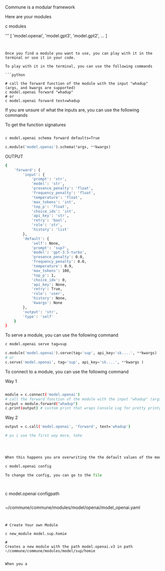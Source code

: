 
Commune is a modular framework

Here are your modules 

c modules
    
'''
[
    'model.openai',
    'model.gpt3',
    'model.gpt2',
    ...
]
```


Once you find a module you want to use, you can play with it in the terminal or use it in your code.

To play with it in the terminal, you can use the following commands

```python

# call the forward function of the module with the input "whadup" (args, and kwargs are supported)
c model.openai forward "whadup" 
# or 
c model.openai forward text=whadup

```


If you are unsure of what the inputs are, you can use the following commands

To get the function signatures

```bash

c model.openai schema forward defaults=True

```




```python
c.module('model.openai').schema(*args, **kwargs)
```

OUTPUT
```bash
{
    'forward': {
        'input': {
            'prompt': 'str',
            'model': 'str',
            'presence_penalty': 'float',
            'frequency_penalty': 'float',
            'temperature': 'float',
            'max_tokens': 'int',
            'top_p': 'float',
            'choice_idx': 'int',
            'api_key': 'str',
            'retry': 'bool',
            'role': 'str',
            'history': 'list'
        },
        'default': {
            'self': None,
            'prompt': 'sup?',
            'model': 'gpt-3.5-turbo',
            'presence_penalty': 0.0,
            'frequency_penalty': 0.0,
            'temperature': 0.9,
            'max_tokens': 100,
            'top_p': 1,
            'choice_idx': 0,
            'api_key': None,
            'retry': True,
            'role': 'user',
            'history': None,
            'kwargs': None
        },
        'output': 'str',
        'type': 'self'
    }
}

```



To serve a module, you can use the following command

```bash
c model.openai serve tag=sup
```

```python
c.module('model.openai').serve(tag='sup', api_key='sk....', **kwargs)
# or 
c.serve('model.openai', tag='sup', api_key='sk....', **kwargs )
```


To connect to a module, you can use the following command



Way 1 
```bash

module = c.connect('model.openai')
# call the forward function of the module with the input "whadup" (args, and kwargs are supported)
output = module.forward("whadup")
c.print(output) # custom print that wraps Console Log for pretty printgs


```

Way 2
```bash
output = c.call('model.openai', 'forward', text='whadup')

# ps i use the first way more, tehe
```


```python
```

```python


When this happens you are overwriting the the default values of the modules that is specified in the config

c model.openai config

To change the config, you can go to the file

 
```
c model.openai configpath
```

```
~/commune/commune/modules/model/openai/model_openai.yaml
```


# Create Your own Module

c new_module model.sup.homie

# 
Creates a new module with the path model.openai.v3 in path ~/commune/commune/modules/model/sup/homie


When you a

```

```

```

